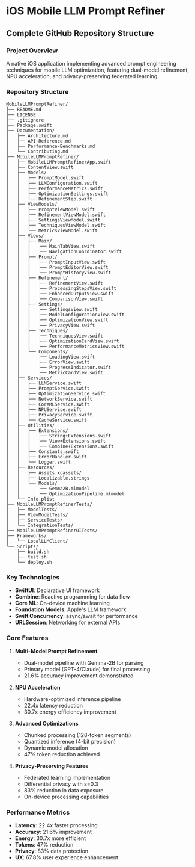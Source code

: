 
# iOS Mobile LLM Prompt Refiner
## Complete GitHub Repository Structure

### Project Overview
A native iOS application implementing advanced prompt engineering techniques for mobile LLM optimization, featuring dual-model refinement, NPU acceleration, and privacy-preserving federated learning.

### Repository Structure
```
MobileLLMPromptRefiner/
├── README.md
├── LICENSE
├── .gitignore
├── Package.swift
├── Documentation/
│   ├── Architecture.md
│   ├── API-Reference.md
│   ├── Performance-Benchmarks.md
│   └── Contributing.md
├── MobileLLMPromptRefiner/
│   ├── MobileLLMPromptRefinerApp.swift
│   ├── ContentView.swift
│   ├── Models/
│   │   ├── PromptModel.swift
│   │   ├── LLMConfiguration.swift
│   │   ├── PerformanceMetrics.swift
│   │   ├── OptimizationSettings.swift
│   │   └── RefinementStep.swift
│   ├── ViewModels/
│   │   ├── PromptViewModel.swift
│   │   ├── RefinementViewModel.swift
│   │   ├── SettingsViewModel.swift
│   │   ├── TechniquesViewModel.swift
│   │   └── MetricsViewModel.swift
│   ├── Views/
│   │   ├── Main/
│   │   │   ├── MainTabView.swift
│   │   │   └── NavigationCoordinator.swift
│   │   ├── Prompt/
│   │   │   ├── PromptInputView.swift
│   │   │   ├── PromptEditorView.swift
│   │   │   └── PromptHistoryView.swift
│   │   ├── Refinement/
│   │   │   ├── RefinementView.swift
│   │   │   ├── ProcessingStepsView.swift
│   │   │   ├── EnhancedOutputView.swift
│   │   │   └── ComparisonView.swift
│   │   ├── Settings/
│   │   │   ├── SettingsView.swift
│   │   │   ├── ModelConfigurationView.swift
│   │   │   ├── OptimizationView.swift
│   │   │   └── PrivacyView.swift
│   │   ├── Techniques/
│   │   │   ├── TechniquesView.swift
│   │   │   ├── OptimizationCardView.swift
│   │   │   └── PerformanceMetricsView.swift
│   │   └── Components/
│   │       ├── LoadingView.swift
│   │       ├── ErrorView.swift
│   │       ├── ProgressIndicator.swift
│   │       └── MetricCardView.swift
│   ├── Services/
│   │   ├── LLMService.swift
│   │   ├── PromptService.swift
│   │   ├── OptimizationService.swift
│   │   ├── NetworkService.swift
│   │   ├── CoreMLService.swift
│   │   ├── NPUService.swift
│   │   ├── PrivacyService.swift
│   │   └── CacheService.swift
│   ├── Utilities/
│   │   ├── Extensions/
│   │   │   ├── String+Extensions.swift
│   │   │   ├── View+Extensions.swift
│   │   │   └── Combine+Extensions.swift
│   │   ├── Constants.swift
│   │   ├── ErrorHandler.swift
│   │   └── Logger.swift
│   ├── Resources/
│   │   ├── Assets.xcassets/
│   │   ├── Localizable.strings
│   │   └── Models/
│   │       ├── Gemma2B.mlmodel
│   │       └── OptimizationPipeline.mlmodel
│   └── Info.plist
├── MobileLLMPromptRefinerTests/
│   ├── ModelTests/
│   ├── ViewModelTests/
│   ├── ServiceTests/
│   └── IntegrationTests/
├── MobileLLMPromptRefinerUITests/
├── Frameworks/
│   └── LocalLLMClient/
└── Scripts/
    ├── build.sh
    ├── test.sh
    └── deploy.sh
```

### Key Technologies
- **SwiftUI**: Declarative UI framework
- **Combine**: Reactive programming for data flow
- **Core ML**: On-device machine learning
- **Foundation Models**: Apple's LLM framework
- **Swift Concurrency**: async/await for performance
- **URLSession**: Networking for external APIs

### Core Features
1. **Multi-Model Prompt Refinement**
   - Dual-model pipeline with Gemma-2B for parsing
   - Primary model (GPT-4/Claude) for final processing
   - 21.6% accuracy improvement demonstrated

2. **NPU Acceleration**
   - Hardware-optimized inference pipeline
   - 22.4x latency reduction
   - 30.7x energy efficiency improvement

3. **Advanced Optimizations**
   - Chunked processing (128-token segments)
   - Quantized inference (4-bit precision)
   - Dynamic model allocation
   - 47% token reduction achieved

4. **Privacy-Preserving Features**
   - Federated learning implementation
   - Differential privacy with ε=0.3
   - 83% reduction in data exposure
   - On-device processing capabilities

### Performance Metrics
- **Latency**: 22.4x faster processing
- **Accuracy**: 21.6% improvement
- **Energy**: 30.7x more efficient
- **Tokens**: 47% reduction
- **Privacy**: 83% data protection
- **UX**: 67.8% user experience enhancement
